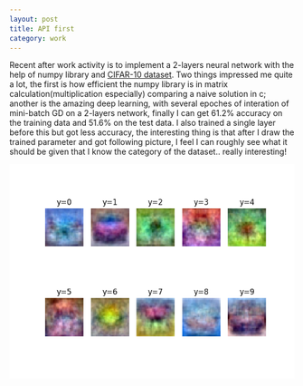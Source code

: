 ```yaml
---
layout: post
title: API first
category: work
---
```


Recent after work activity is to implement a 2-layers neural network with the help of numpy library and [CIFAR-10 dataset](https://www.cs.toronto.edu/~kriz/cifar.html). Two things impressed me quite a lot, the first is how efficient the numpy library is in matrix calculation(multiplication especially) comparing a naive solution in c; another is the amazing deep learning, with several epoches of interation of mini-batch GD on a 2-layers network, finally I can get 61.2% accuracy on the training data and 51.6% on the test data. I also trained a single layer before this but got less accuracy, the interesting thing is that after I draw the trained parameter and got following picture, I feel I can roughly see what it should be given that I know the category of the dataset.. really interesting!

![Parameters image](https://github.com/ao-song/ao-song.github.io/blob/gh-pages/docs/_posts/img/w.png?raw=true)
